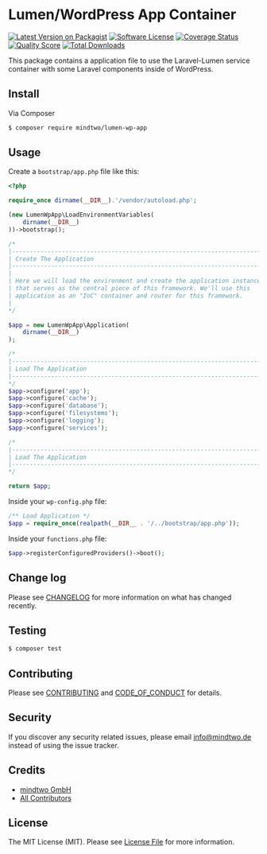 # Lumen/WordPress App Container

[![Latest Version on Packagist][ico-version]][link-packagist]
[![Software License][ico-license]](LICENSE.md)
[![Coverage Status][ico-scrutinizer]][link-scrutinizer]
[![Quality Score][ico-code-quality]][link-code-quality]
[![Total Downloads][ico-downloads]][link-downloads]

This package contains a application file to use the Laravel-Lumen service container with some Laravel components inside of WordPress.


## Install

Via Composer

``` bash
$ composer require mindtwo/lumen-wp-app
```

## Usage

Create a `bootstrap/app.php` file like this:
``` php
<?php

require_once dirname(__DIR__).'/vendor/autoload.php';

(new LumenWpApp\LoadEnvironmentVariables(
    dirname(__DIR__)
))->bootstrap();

/*
|--------------------------------------------------------------------------
| Create The Application
|--------------------------------------------------------------------------
|
| Here we will load the environment and create the application instance
| that serves as the central piece of this framework. We'll use this
| application as an "IoC" container and router for this framework.
|
*/

$app = new LumenWpApp\Application(
    dirname(__DIR__)
);

/*
|--------------------------------------------------------------------------
| Load The Application
|--------------------------------------------------------------------------
*/
$app->configure('app');
$app->configure('cache');
$app->configure('database');
$app->configure('filesystems');
$app->configure('logging');
$app->configure('services');

/*
|--------------------------------------------------------------------------
| Load The Application
|--------------------------------------------------------------------------
*/

return $app;
```

Inside your `wp-config.php` file:
``` php
/** Load Application */
$app = require_once(realpath(__DIR__ . '/../bootstrap/app.php'));
```

Inside your `functions.php` file:
``` php
$app->registerConfiguredProviders()->boot();
```
## Change log

Please see [CHANGELOG](CHANGELOG.md) for more information on what has changed recently.

## Testing

``` bash
$ composer test
```

## Contributing

Please see [CONTRIBUTING](CONTRIBUTING.md) and [CODE_OF_CONDUCT](CODE_OF_CONDUCT.md) for details.

## Security

If you discover any security related issues, please email info@mindtwo.de instead of using the issue tracker.

## Credits

- [mindtwo GmbH][link-author]
- [All Contributors][link-contributors]

## License

The MIT License (MIT). Please see [License File](LICENSE.md) for more information.

[ico-version]: https://img.shields.io/packagist/v/mindtwo/lumen-wp-app.svg?style=flat-square
[ico-license]: https://img.shields.io/badge/license-MIT-brightgreen.svg?style=flat-square
[ico-travis]: https://img.shields.io/travis/mindtwo/lumen-wp-app/master.svg?style=flat-square
[ico-scrutinizer]: https://img.shields.io/scrutinizer/coverage/g/mindtwo/lumen-wp-app.svg?style=flat-square
[ico-code-quality]: https://img.shields.io/scrutinizer/g/mindtwo/lumen-wp-app.svg?style=flat-square
[ico-downloads]: https://img.shields.io/packagist/dt/mindtwo/lumen-wp-app.svg?style=flat-square

[link-packagist]: https://packagist.org/packages/mindtwo/lumen-wp-app
[link-scrutinizer]: https://scrutinizer-ci.com/g/mindtwo/lumen-wp-app/code-structure
[link-code-quality]: https://scrutinizer-ci.com/g/mindtwo/lumen-wp-app
[link-downloads]: https://packagist.org/packages/mindtwo/lumen-wp-app
[link-author]: https://github.com/mindtwo
[link-contributors]: ../../contributors
